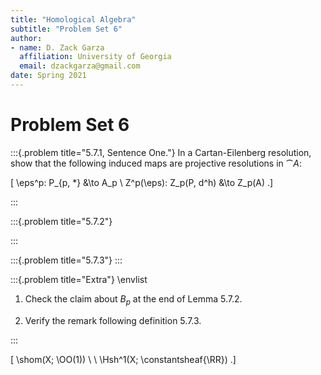 ```yaml
---
title: "Homological Algebra"
subtitle: "Problem Set 6"
author:
- name: D. Zack Garza
  affiliation: University of Georgia 
  email: dzackgarza@gmail.com 
date: Spring 2021
---
```


# Problem Set 6


:::{.problem title="5.7.1, Sentence One."}
In a Cartan-Eilenberg resolution, show that the following induced maps are projective resolutions in $\cat{A}$:

\[
\eps^p: P_{p, *} &\to A_p \\
Z^p(\eps): Z_p(P, d^h) &\to Z_p(A)
.\]

:::


:::{.problem title="5.7.2"}

:::


:::{.problem title="5.7.3"}
:::



:::{.problem title="Extra"}
\envlist

1. Check the claim about $B_p$ at the end of Lemma 5.7.2.

2. Verify the remark following definition 5.7.3.

:::

\[
\shom(X; \OO(1)) \\ \\
\Hsh^1(X; \constantsheaf{\RR})
.\]


